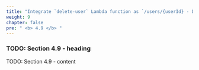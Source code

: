 ```yaml
---
title: "Integrate `delete-user` Lambda function as `/users/{userId} - DELETE` method"
weight: 9
chapter: false
pre: " <b> 4.9 </b> "
---
```


### TODO: Section 4.9 - heading

TODO: Section 4.9 - content
